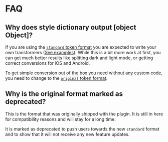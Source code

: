 # FAQ

## Why does style dictionary output [object Object]?
If you are using the [`standard` token format](https://github.com/lukasoppermann/design-tokens#standard-w3c-draft) you are expected to write your own transformers ([See examples](https://github.com/lukasoppermann/design-tokens/tree/main/examples)).
While this is a bit more work at first, you can get much better results like splitting dark and light mode, or getting correct conversions for iOS and Android.

To get simple conversion out of the box you need without any custom code, you need to change to the [`original` token format](https://github.com/lukasoppermann/design-tokens#original-deprecated).

## Why is the original format marked as deprecated?
This is the format that was originally shipped with the plugin. It is still in here for compatibility reasons and will stay for a long time.

It is marked as deprecated to push users towards the new `standard` format and to show that it will not receive any new feature updates.

